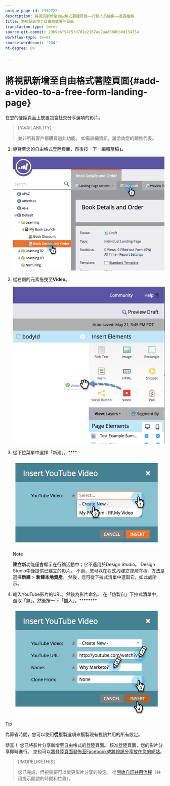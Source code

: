 ```yaml
---
unique-page-id: 2359722
description: 將視訊新增至自由格式著陸頁面——行銷人員檔案——產品檔案
title: 將視訊新增至自由格式著陸頁面
translation-type: tm+mt
source-git-commit: 2969e6f94f5fd781e2167ae2aa8680bb8d134754
workflow-type: tm+mt
source-wordcount: '234'
ht-degree: 0%

---
```



# 將視訊新增至自由格式著陸頁面{#add-a-video-to-a-free-form-landing-page}

在您的登陸頁面上放置包含社交分享選項的影片。

>[!AVAILABILITY]
>
>並非所有客戶都購買過此功能。 如需詳細資訊，請洽詢您的銷售代表。

1. 導覽至您的自由格式登陸頁面，然後按一下「編輯草稿&#x200B;**」。**

   ![](assets/image2014-9-17-11-3a28-3a51.png)

1. 從右側的元素拖曳至&#x200B;**Video**。

   ![](assets/image2015-5-21-15-3a46-3a34.png)

1. 從下拉菜單中選擇「新建」。****

   ![](assets/image2014-9-17-11-3a29-3a8.png)

   >[!NOTE]
   >
   >**建立新**&#x200B;功能僅會顯示在行銷活動中；它不適用於Design Studio。 Design Studio中僅提供已建立的影片。 不過，您可以在程式&#x200B;_內建立視頻共用_，方法是選擇&#x200B;**新建** > **新建本地資產**。 然後，您可從下拉式清單中選取它，如此處所示。

1. 輸入YouTube影片的URL，然後為影片命名。 在「仿製自」下拉式清單中，選取「無」，然後按一下「插入」。********

   ![](assets/image2014-9-17-11-3a29-3a15.png)

>[!TIP]
>
>為節省時間，您可以使用&#x200B;**從**&#x200B;複製選項來複製現有視訊共用的所有設定。

恭喜！ 您已將影片分享新增至自由格式的登陸頁面。 核准登陸頁面，您的影片分享即時進行。 您也可以[將登陸頁面發佈至Facebook](/help/marketo/product-docs/demand-generation/facebook/publish-landing-pages-to-facebook.md)或[將視訊分享放在您的網站](/help/marketo/product-docs/demand-generation/social/social-functions/deploy-social-on-your-website.md)。

>[!MORELIKETHIS]
>
>您已完成，但視需要可以變更影片分享的設定。 從[開始自訂共用流程](/help/marketo/product-docs/demand-generation/social/configuring-social-actions/customize-video-share-flow.md)（共用提示開啟的時間和位置）。
